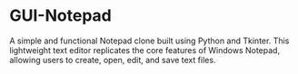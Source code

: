 # GUI-Notepad
A simple and functional Notepad clone built using Python and Tkinter. This lightweight text editor replicates the core features of Windows Notepad, allowing users to create, open, edit, and save text files.

